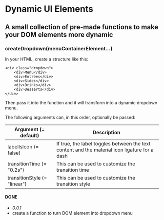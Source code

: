 # Dynamic UI Elements

## A small collection of pre-made functions to make your DOM elements more dynamic

### createDropdown(menuContainerElement...)

In your HTML, create a structure like this:

```
<div class="dropdown">
    <div>Menu</div>
    <div>Entrées</div>
    <div>Sides</div>
    <div>Drinks</div>
    <div>Desserts</div>
</div>
```

Then pass it into the function and it will transform into a dynamic dropdown menu.

The following arguments can, in this order, optionally be passed:

| Argument (= default)         | Description                                                                                   |
| ---------------------------- | --------------------------------------------------------------------------------------------- |
| labelIsIcon (= false)        | If true, the label toggles between the text content and the material icon ligature for a dash |
| transitionTime (= "0.2s")    | This can be used to customize the transition time                                             |
| transitionStyle (= "linear") | This can be used to customize the transition style                                            |

#### DONE

-   _0.0.1_
-   create a function to turn DOM element into dropdown menu
